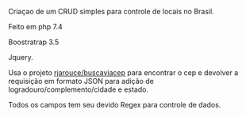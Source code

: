 Criaçao de um CRUD simples para controle de locais no Brasil.

Feito em php 7.4

Boostratrap 3.5

Jquery.


Usa o projeto [rjarouce/buscaviacep](https://github.com/rjarouche/buscaviacep) para encontrar o cep e devolver a requisição em formato JSON para adição de logradouro/complemento/cidade e estado.


Todos os campos tem seu devido Regex para controle de dados.
